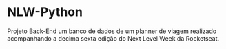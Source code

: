 # NLW-Python
Projeto Back-End um banco de dados de um planner de viagem realizado acompanhando a decima sexta edição do Next Level Week da Rocketseat. 
